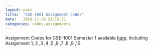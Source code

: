 ```yaml
---
layout: post
title:  "CSE-1001 Assignment Codes"
date:   2016-11-29 21:15:21
categories: codes,assignments
---
```

Assignment Codes for CSE-1001 Semester 1 available [here](https://nikhilnayak98.github.io/CSE-1001-SEM-1/). Including Assignment 1, 2 ,3 ,4 ,5 ,6 ,7 ,8 ,9 ,10.

